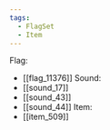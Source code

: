 ```yaml
---
tags:
  - FlagSet
  - Item
---
```

Flag:
- [[flag_11376]]
Sound:
- [[sound_17]]
- [[sound_43]]
- [[sound_44]]
Item:
- [[item_509]]
